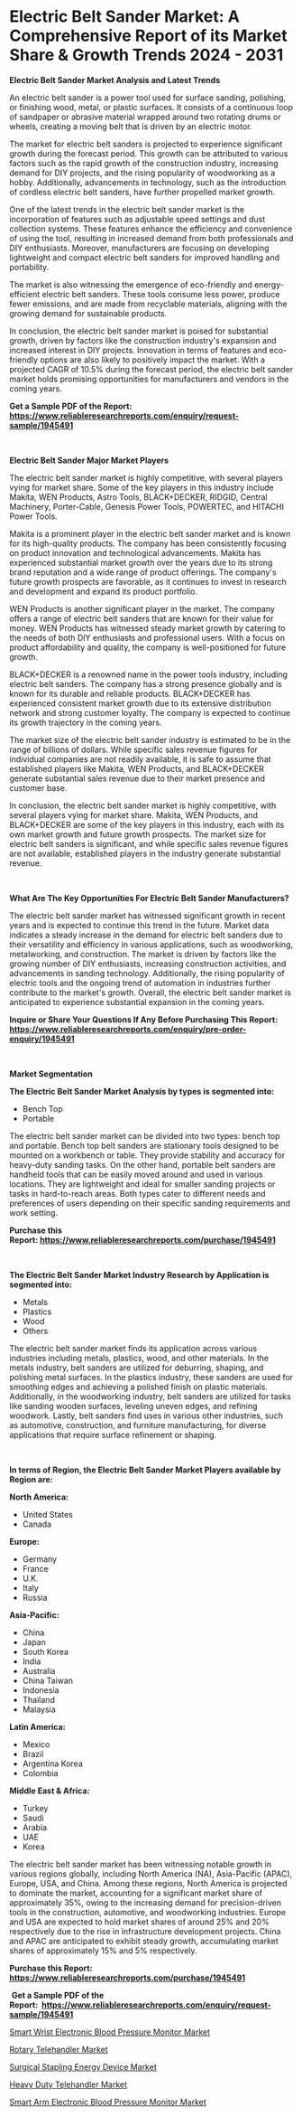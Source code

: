 <p><h1>Electric Belt Sander Market: A Comprehensive Report of its Market Share & Growth Trends 2024 - 2031</h1></p><p><strong>Electric Belt Sander Market Analysis and Latest Trends</strong></p>
<p><p>An electric belt sander is a power tool used for surface sanding, polishing, or finishing wood, metal, or plastic surfaces. It consists of a continuous loop of sandpaper or abrasive material wrapped around two rotating drums or wheels, creating a moving belt that is driven by an electric motor.</p><p>The market for electric belt sanders is projected to experience significant growth during the forecast period. This growth can be attributed to various factors such as the rapid growth of the construction industry, increasing demand for DIY projects, and the rising popularity of woodworking as a hobby. Additionally, advancements in technology, such as the introduction of cordless electric belt sanders, have further propelled market growth.</p><p>One of the latest trends in the electric belt sander market is the incorporation of features such as adjustable speed settings and dust collection systems. These features enhance the efficiency and convenience of using the tool, resulting in increased demand from both professionals and DIY enthusiasts. Moreover, manufacturers are focusing on developing lightweight and compact electric belt sanders for improved handling and portability.</p><p>The market is also witnessing the emergence of eco-friendly and energy-efficient electric belt sanders. These tools consume less power, produce fewer emissions, and are made from recyclable materials, aligning with the growing demand for sustainable products.</p><p>In conclusion, the electric belt sander market is poised for substantial growth, driven by factors like the construction industry's expansion and increased interest in DIY projects. Innovation in terms of features and eco-friendly options are also likely to positively impact the market. With a projected CAGR of 10.5% during the forecast period, the electric belt sander market holds promising opportunities for manufacturers and vendors in the coming years.</p></p>
<p><strong>Get a Sample PDF of the Report:&nbsp; <a href="https://www.reliableresearchreports.com/enquiry/request-sample/1945491">https://www.reliableresearchreports.com/enquiry/request-sample/1945491</a></strong></p>
<p>&nbsp;</p>
<p><strong>Electric Belt Sander Major Market Players</strong></p>
<p><p>The electric belt sander market is highly competitive, with several players vying for market share. Some of the key players in this industry include Makita, WEN Products, Astro Tools, BLACK+DECKER, RIDGID, Central Machinery, Porter-Cable, Genesis Power Tools, POWERTEC, and HITACHI Power Tools.</p><p>Makita is a prominent player in the electric belt sander market and is known for its high-quality products. The company has been consistently focusing on product innovation and technological advancements. Makita has experienced substantial market growth over the years due to its strong brand reputation and a wide range of product offerings. The company's future growth prospects are favorable, as it continues to invest in research and development and expand its product portfolio.</p><p>WEN Products is another significant player in the market. The company offers a range of electric belt sanders that are known for their value for money. WEN Products has witnessed steady market growth by catering to the needs of both DIY enthusiasts and professional users. With a focus on product affordability and quality, the company is well-positioned for future growth.</p><p>BLACK+DECKER is a renowned name in the power tools industry, including electric belt sanders. The company has a strong presence globally and is known for its durable and reliable products. BLACK+DECKER has experienced consistent market growth due to its extensive distribution network and strong customer loyalty. The company is expected to continue its growth trajectory in the coming years.</p><p>The market size of the electric belt sander industry is estimated to be in the range of billions of dollars. While specific sales revenue figures for individual companies are not readily available, it is safe to assume that established players like Makita, WEN Products, and BLACK+DECKER generate substantial sales revenue due to their market presence and customer base.</p><p>In conclusion, the electric belt sander market is highly competitive, with several players vying for market share. Makita, WEN Products, and BLACK+DECKER are some of the key players in this industry, each with its own market growth and future growth prospects. The market size for electric belt sanders is significant, and while specific sales revenue figures are not available, established players in the industry generate substantial revenue.</p></p>
<p>&nbsp;</p>
<p><strong>What Are The Key Opportunities For Electric Belt Sander Manufacturers?</strong></p>
<p><p>The electric belt sander market has witnessed significant growth in recent years and is expected to continue this trend in the future. Market data indicates a steady increase in the demand for electric belt sanders due to their versatility and efficiency in various applications, such as woodworking, metalworking, and construction. The market is driven by factors like the growing number of DIY enthusiasts, increasing construction activities, and advancements in sanding technology. Additionally, the rising popularity of electric tools and the ongoing trend of automation in industries further contribute to the market's growth. Overall, the electric belt sander market is anticipated to experience substantial expansion in the coming years.</p></p>
<p><strong>Inquire or Share Your Questions If Any Before Purchasing This Report: <a href="https://www.reliableresearchreports.com/enquiry/pre-order-enquiry/1945491">https://www.reliableresearchreports.com/enquiry/pre-order-enquiry/1945491</a></strong></p>
<p>&nbsp;</p>
<p><strong>Market Segmentation</strong></p>
<p><strong>The Electric Belt Sander Market Analysis by types is segmented into:</strong></p>
<p><ul><li>Bench Top</li><li>Portable</li></ul></p>
<p><p>The electric belt sander market can be divided into two types: bench top and portable. Bench top belt sanders are stationary tools designed to be mounted on a workbench or table. They provide stability and accuracy for heavy-duty sanding tasks. On the other hand, portable belt sanders are handheld tools that can be easily moved around and used in various locations. They are lightweight and ideal for smaller sanding projects or tasks in hard-to-reach areas. Both types cater to different needs and preferences of users depending on their specific sanding requirements and work setting.</p></p>
<p><strong>Purchase this Report:&nbsp;<a href="https://www.reliableresearchreports.com/purchase/1945491">https://www.reliableresearchreports.com/purchase/1945491</a></strong></p>
<p>&nbsp;</p>
<p><strong>The Electric Belt Sander Market Industry Research by Application is segmented into:</strong></p>
<p><ul><li>Metals</li><li>Plastics</li><li>Wood</li><li>Others</li></ul></p>
<p><p>The electric belt sander market finds its application across various industries including metals, plastics, wood, and other materials. In the metals industry, belt sanders are utilized for deburring, shaping, and polishing metal surfaces. In the plastics industry, these sanders are used for smoothing edges and achieving a polished finish on plastic materials. Additionally, in the woodworking industry, belt sanders are utilized for tasks like sanding wooden surfaces, leveling uneven edges, and refining woodwork. Lastly, belt sanders find uses in various other industries, such as automotive, construction, and furniture manufacturing, for diverse applications that require surface refinement or shaping.</p></p>
<p>&nbsp;</p>
<p><strong>In terms of Region, the Electric Belt Sander Market Players available by Region are:</strong></p>
<p>
    <p> <strong> North America: </strong>
        <ul>
            <li>United States</li>
            <li>Canada</li>
        </ul>
        </p> 
    <p> <strong> Europe: </strong>
        <ul>
            <li>Germany</li>
            <li>France</li>
            <li>U.K.</li>
            <li>Italy</li>
            <li>Russia</li>
        </ul>
        </p> 
    <p> <strong> Asia-Pacific: </strong>
        <ul>
            <li>China</li>
            <li>Japan</li>
            <li>South Korea</li>
            <li>India</li>
            <li>Australia</li>
            <li>China Taiwan</li>
            <li>Indonesia</li>
            <li>Thailand</li>
            <li>Malaysia</li>
        </ul>
        </p> 
    <p> <strong> Latin America: </strong>
        <ul>
            <li>Mexico</li>
            <li>Brazil</li>
            <li>Argentina Korea</li>
            <li>Colombia</li>
        </ul>
        </p> 
    <p> <strong> Middle East & Africa: </strong>
        <ul>
            <li>Turkey</li>
            <li>Saudi</li>
            <li>Arabia</li>
            <li>UAE</li>
            <li>Korea</li>
        </ul>
    </p>
    </p>
<p><p>The electric belt sander market has been witnessing notable growth in various regions globally, including North America (NA), Asia-Pacific (APAC), Europe, USA, and China. Among these regions, North America is projected to dominate the market, accounting for a significant market share of approximately 35%, owing to the increasing demand for precision-driven tools in the construction, automotive, and woodworking industries. Europe and USA are expected to hold market shares of around 25% and 20% respectively due to the rise in infrastructure development projects. China and APAC are anticipated to exhibit steady growth, accumulating market shares of approximately 15% and 5% respectively.</p></p>
<p><strong>Purchase this Report: <a href="https://www.reliableresearchreports.com/purchase/1945491">https://www.reliableresearchreports.com/purchase/1945491</a></strong></p>
<p>&nbsp;<strong>Get a Sample PDF of the Report:&nbsp;&nbsp;<a href="https://www.reliableresearchreports.com/enquiry/request-sample/1945491">https://www.reliableresearchreports.com/enquiry/request-sample/1945491</a></strong></p>
<p><strong></strong></p>
<p><p><a href="https://medium.com/@emilypena1936/smart-wrist-electronic-blood-pressure-monitor-market-trends-forecast-and-competitive-analysis-to-52bbe62ca72e">Smart Wrist Electronic Blood Pressure Monitor Market</a></p><p><a href="https://github.com/santosh758595/Market-Research-Report-List-2/blob/main/rotary-telehandler-market.md">Rotary Telehandler Market</a></p><p><a href="https://medium.com/@emilypena1936/surgical-stapling-energy-device-market-analysis-its-cagr-market-segmentation-and-global-industry-fb95dc17fbfe">Surgical Stapling Energy Device Market</a></p><p><a href="https://github.com/Chiragrp25/Market-Research-Report-List-2/blob/main/heavy-duty-telehandler-market.md">Heavy Duty Telehandler Market</a></p><p><a href="https://medium.com/@emilypena1936/smart-arm-electronic-blood-pressure-monitor-market-share-evolution-and-market-growth-trends-2023-55d593b566fa">Smart Arm Electronic Blood Pressure Monitor Market</a></p></p>